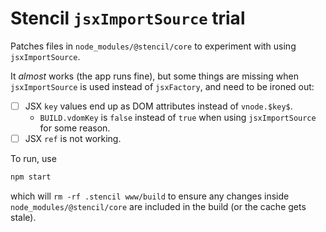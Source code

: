 # Stencil `jsxImportSource` trial

Patches files in `node_modules/@stencil/core` to experiment with using `jsxImportSource`.

It _almost_ works (the app runs fine), but some things are missing when
`jsxImportSource` is used instead of `jsxFactory`, and need to be ironed out:

- [ ] JSX `key` values end up as DOM attributes instead of `vnode.$key$`.
  - `BUILD.vdomKey` is `false` instead of `true` when using `jsxImportSource`
    for some reason.
- [ ] JSX `ref` is not working.

To run, use

```bash
npm start
```

which will `rm -rf .stencil www/build` to ensure any changes inside
`node_modules/@stencil/core` are included in the build (or the cache gets
stale).
